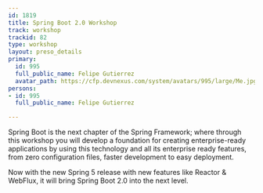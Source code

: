 ```yaml
---
id: 1819
title: Spring Boot 2.0 Workshop
track: workshop
trackid: 82
type: workshop
layout: preso_details
primary:
  id: 995
  full_public_name: Felipe Gutierrez
  avatar_path: https://cfp.devnexus.com/system/avatars/995/large/Me.jpg?1509416622
persons:
- id: 995
  full_public_name: Felipe Gutierrez

---
```

Spring Boot is the next chapter of the Spring Framework; where through this workshop you will develop a foundation for creating enterprise-ready applications by using this technology and all its enterprise ready features, from zero configuration files, faster development to easy deployment.

Now with the new Spring 5 release with new features like Reactor & WebFlux, it will bring Spring Boot 2.0 into the next level.
